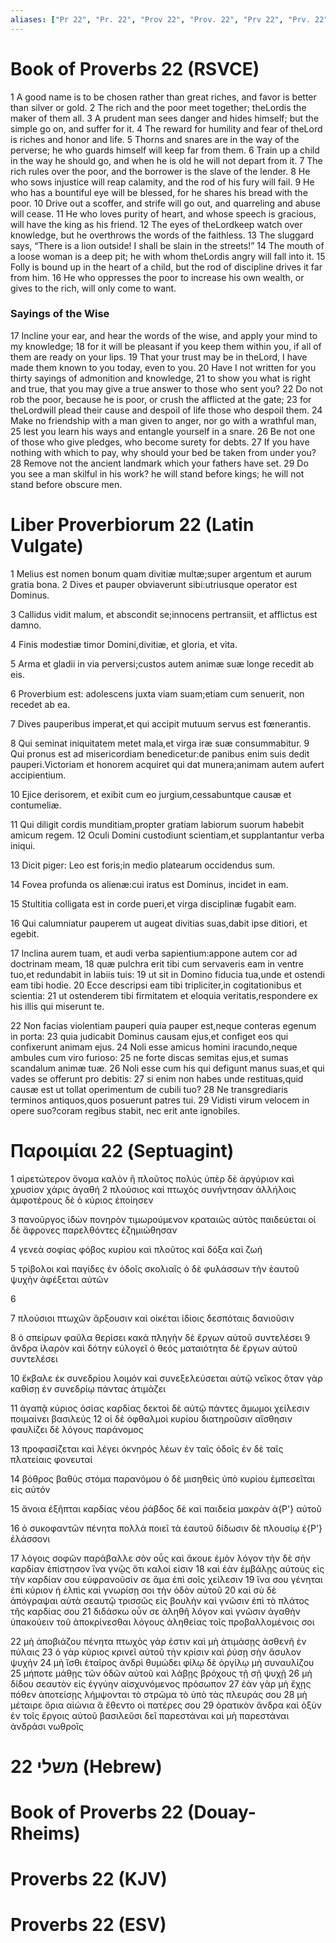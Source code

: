 ```yaml
---
aliases: ["Pr 22", "Pr. 22", "Prov 22", "Prov. 22", "Prv 22", "Prv. 22"]
---
```



# Book of Proverbs 22 (RSVCE)

1 A good name is to be chosen rather than great riches, and favor is better than silver or gold.
2 The rich and the poor meet together; theLordis the maker of them all.
3 A prudent man sees danger and hides himself; but the simple go on, and suffer for it.
4 The reward for humility and fear of theLord is riches and honor and life.
5 Thorns and snares are in the way of the perverse; he who guards himself will keep far from them.
6 Train up a child in the way he should go, and when he is old he will not depart from it.
7 The rich rules over the poor, and the borrower is the slave of the lender.
8 He who sows injustice will reap calamity, and the rod of his fury will fail.
9 He who has a bountiful eye will be blessed, for he shares his bread with the poor.
10 Drive out a scoffer, and strife will go out, and quarreling and abuse will cease.
11 He who loves purity of heart, and whose speech is gracious, will have the king as his friend.
12 The eyes of theLordkeep watch over knowledge, but he overthrows the words of the faithless.
13 The sluggard says, “There is a lion outside! I shall be slain in the streets!”
14 The mouth of a loose woman is a deep pit; he with whom theLordis angry will fall into it.
15 Folly is bound up in the heart of a child, but the rod of discipline drives it far from him.
16 He who oppresses the poor to increase his own wealth, or gives to the rich, will only come to want.
### Sayings of the Wise
17 Incline your ear, and hear the words of the wise, and apply your mind to my knowledge;
18 for it will be pleasant if you keep them within you, if all of them are ready on your lips.
19 That your trust may be in theLord, I have made them known to you today, even to you.
20 Have I not written for you thirty sayings of admonition and knowledge,
21 to show you what is right and true, that you may give a true answer to those who sent you?
22 Do not rob the poor, because he is poor, or crush the afflicted at the gate;
23 for theLordwill plead their cause and despoil of life those who despoil them.
24 Make no friendship with a man given to anger, nor go with a wrathful man,
25 lest you learn his ways and entangle yourself in a snare.
26 Be not one of those who give pledges, who become surety for debts.
27 If you have nothing with which to pay, why should your bed be taken from under you?
28 Remove not the ancient landmark which your fathers have set.
29 Do you see a man skilful in his work? he will stand before kings; he will not stand before obscure men.


# Liber Proverbiorum 22 (Latin Vulgate)

1 Melius est nomen bonum quam divitiæ multæ;super argentum et aurum gratia bona.
2 Dives et pauper obviaverunt sibi:utriusque operator est Dominus.

3 Callidus vidit malum, et abscondit se;innocens pertransiit, et afflictus est damno.

4 Finis modestiæ timor Domini,divitiæ, et gloria, et vita.

5 Arma et gladii in via perversi;custos autem animæ suæ longe recedit ab eis.

6 Proverbium est: adolescens juxta viam suam;etiam cum senuerit, non recedet ab ea.

7 Dives pauperibus imperat,et qui accipit mutuum servus est fœnerantis.

8 Qui seminat iniquitatem metet mala,et virga iræ suæ consummabitur.
9 Qui pronus est ad misericordiam benedicetur:de panibus enim suis dedit pauperi.Victoriam et honorem acquiret qui dat munera;animam autem aufert accipientium.

10 Ejice derisorem, et exibit cum eo jurgium,cessabuntque causæ et contumeliæ.

11 Qui diligit cordis munditiam,propter gratiam labiorum suorum habebit amicum regem.
12 Oculi Domini custodiunt scientiam,et supplantantur verba iniqui.

13 Dicit piger: Leo est foris;in medio platearum occidendus sum.

14 Fovea profunda os alienæ:cui iratus est Dominus, incidet in eam.

15 Stultitia colligata est in corde pueri,et virga disciplinæ fugabit eam.

16 Qui calumniatur pauperem ut augeat divitias suas,dabit ipse ditiori, et egebit.

17 Inclina aurem tuam, et audi verba sapientium:appone autem cor ad doctrinam meam,
18 quæ pulchra erit tibi cum servaveris eam in ventre tuo,et redundabit in labiis tuis:
19 ut sit in Domino fiducia tua,unde et ostendi eam tibi hodie.
20 Ecce descripsi eam tibi tripliciter,in cogitationibus et scientia:
21 ut ostenderem tibi firmitatem et eloquia veritatis,respondere ex his illis qui miserunt te.

22 Non facias violentiam pauperi quia pauper est,neque conteras egenum in porta:
23 quia judicabit Dominus causam ejus,et configet eos qui confixerunt animam ejus.
24 Noli esse amicus homini iracundo,neque ambules cum viro furioso:
25 ne forte discas semitas ejus,et sumas scandalum animæ tuæ.
26 Noli esse cum his qui defigunt manus suas,et qui vades se offerunt pro debitis:
27 si enim non habes unde restituas,quid causæ est ut tollat operimentum de cubili tuo?
28 Ne transgrediaris terminos antiquos,quos posuerunt patres tui.
29 Vidisti virum velocem in opere suo?coram regibus stabit, nec erit ante ignobiles.


# Παροιμίαι 22 (Septuagint)

1 αἱρετώτερον ὄνομα καλὸν ἢ πλοῦτος πολύς ὑπὲρ δὲ ἀργύριον καὶ χρυσίον χάρις ἀγαθή
2 πλούσιος καὶ πτωχὸς συνήντησαν ἀλλήλοις ἀμφοτέρους δὲ ὁ κύριος ἐποίησεν

3 πανοῦργος ἰδὼν πονηρὸν τιμωρούμενον κραταιῶς αὐτὸς παιδεύεται οἱ δὲ ἄφρονες παρελθόντες ἐζημιώθησαν

4 γενεὰ σοφίας φόβος κυρίου καὶ πλοῦτος καὶ δόξα καὶ ζωή

5 τρίβολοι καὶ παγίδες ἐν ὁδοῖς σκολιαῖς ὁ δὲ φυλάσσων τὴν ἑαυτοῦ ψυχὴν ἀφέξεται αὐτῶν

6

7 πλούσιοι πτωχῶν ἄρξουσιν καὶ οἰκέται ἰδίοις δεσπόταις δανιοῦσιν

8 ὁ σπείρων φαῦλα θερίσει κακά πληγὴν δὲ ἔργων αὐτοῦ συντελέσει
9 ἄνδρα ἱλαρὸν καὶ δότην εὐλογεῖ ὁ θεός ματαιότητα δὲ ἔργων αὐτοῦ συντελέσει

10 ἔκβαλε ἐκ συνεδρίου λοιμόν καὶ συνεξελεύσεται αὐτῷ νεῖκος ὅταν γὰρ καθίσῃ ἐν συνεδρίῳ πάντας ἀτιμάζει

11 ἀγαπᾷ κύριος ὁσίας καρδίας δεκτοὶ δὲ αὐτῷ πάντες ἄμωμοι χείλεσιν ποιμαίνει βασιλεύς
12 οἱ δὲ ὀφθαλμοὶ κυρίου διατηροῦσιν αἴσθησιν φαυλίζει δὲ λόγους παράνομος

13 προφασίζεται καὶ λέγει ὀκνηρός λέων ἐν ταῖς ὁδοῖς ἐν δὲ ταῖς πλατείαις φονευταί

14 βόθρος βαθὺς στόμα παρανόμου ὁ δὲ μισηθεὶς ὑπὸ κυρίου ἐμπεσεῖται εἰς αὐτόν

15 ἄνοια ἐξῆπται καρδίας νέου ῥάβδος δὲ καὶ παιδεία μακρὰν ἀ{P'} αὐτοῦ

16 ὁ συκοφαντῶν πένητα πολλὰ ποιεῖ τὰ ἑαυτοῦ δίδωσιν δὲ πλουσίῳ ἐ{P'} ἐλάσσονι

17 λόγοις σοφῶν παράβαλλε σὸν οὖς καὶ ἄκουε ἐμὸν λόγον τὴν δὲ σὴν καρδίαν ἐπίστησον ἵνα γνῷς ὅτι καλοί εἰσιν
18 καὶ ἐὰν ἐμβάλῃς αὐτοὺς εἰς τὴν καρδίαν σου εὐφρανοῦσίν σε ἅμα ἐπὶ σοῖς χείλεσιν
19 ἵνα σου γένηται ἐπὶ κύριον ἡ ἐλπὶς καὶ γνωρίσῃ σοι τὴν ὁδὸν αὐτοῦ
20 καὶ σὺ δὲ ἀπόγραψαι αὐτὰ σεαυτῷ τρισσῶς εἰς βουλὴν καὶ γνῶσιν ἐπὶ τὸ πλάτος τῆς καρδίας σου
21 διδάσκω οὖν σε ἀληθῆ λόγον καὶ γνῶσιν ἀγαθὴν ὑπακούειν τοῦ ἀποκρίνεσθαι λόγους ἀληθείας τοῖς προβαλλομένοις σοι

22 μὴ ἀποβιάζου πένητα πτωχὸς γάρ ἐστιν καὶ μὴ ἀτιμάσῃς ἀσθενῆ ἐν πύλαις
23 ὁ γὰρ κύριος κρινεῖ αὐτοῦ τὴν κρίσιν καὶ ῥύσῃ σὴν ἄσυλον ψυχήν
24 μὴ ἴσθι ἑταῖρος ἀνδρὶ θυμώδει φίλῳ δὲ ὀργίλῳ μὴ συναυλίζου
25 μήποτε μάθῃς τῶν ὁδῶν αὐτοῦ καὶ λάβῃς βρόχους τῇ σῇ ψυχῇ
26 μὴ δίδου σεαυτὸν εἰς ἐγγύην αἰσχυνόμενος πρόσωπον
27 ἐὰν γὰρ μὴ ἔχῃς πόθεν ἀποτείσῃς λήμψονται τὸ στρῶμα τὸ ὑπὸ τὰς πλευράς σου
28 μὴ μέταιρε ὅρια αἰώνια ἃ ἔθεντο οἱ πατέρες σου
29 ὁρατικὸν ἄνδρα καὶ ὀξὺν ἐν τοῖς ἔργοις αὐτοῦ βασιλεῦσι δεῖ παρεστάναι καὶ μὴ παρεστάναι ἀνδράσι νωθροῖς


# 22 משלי (Hebrew)


# Book of Proverbs 22 (Douay-Rheims)


# Proverbs 22 (KJV)


# Proverbs 22 (ESV)

